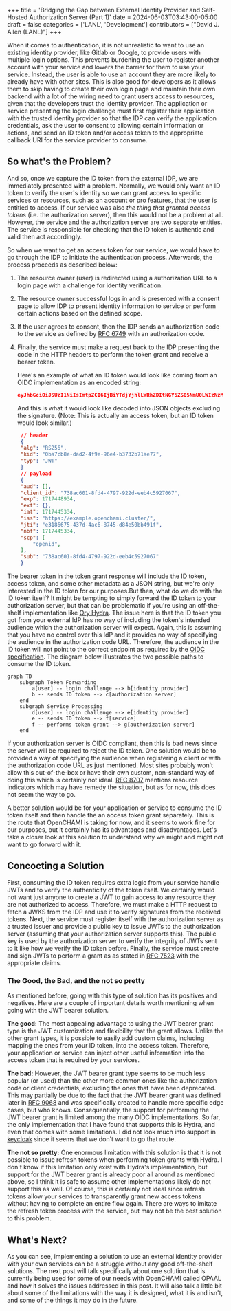 +++
title = 'Bridging the Gap between External Identity Provider and Self-Hosted Authorization Server (Part 1)'
date = 2024-06-03T03:43:00-05:00
draft = false
categories = ['LANL', 'Development']
contributors = ["David J. Allen (LANL)"]
+++


When it comes to authentication, it is not unrealistic to want to use an existing identity provider, like Gitlab or Google, to provide users with multiple login options. This prevents burdening the user to register another account with your service and lowers the barrier for them to use your service. Instead, the user is able to use an account they are more likely to already have with other sites. This is also good for developers as it allows them to skip having to create their own login page and maintain their own backend with a lot of the wiring need to grant users access to resources, given that the developers trust the identity provider. The application or service presenting the login challenge must first register their application with the trusted identity provider so that the IDP can verify the application credentials, ask the user to consent to allowing certain information or actions, and send an ID token and/or access token to the appropriate callback URI  for the service provider to consume. 

## So what's the Problem?

And so, once we capture the ID token from the external IDP, we are immediately presented with a problem. Normally, we would only want an ID token to verify the user's identity so we can grant access to specific services or resources, such as an account or pro features, that the user is entitled to access. If our service was also *the thing that granted access tokens* (i.e. the authorization server), then this would not be a problem at all. However, the service and the authorization server are two separate entities. The service is responsible for checking that the ID token is authentic and valid then act accordingly.

So when we want to get an access token for our service, we would have to go through the IDP to initiate the authentication process. Afterwards, the process proceeds as described below:

1. The resource owner (user) is redirected using a authorization URL to a login page with a challenge for identity verification.

2. The resource owner successful logs in and is presented with a consent page to allow IDP to present identity information to service or perform certain actions based on the defined scope.

3. If the user agrees to consent, then the IDP sends an authorization code to the service as defined by [RFC 6749](https://datatracker.ietf.org/doc/html/rfc6749#section-4.1) with an authorization code.

4. Finally, the service must make a request back to the IDP presenting the code in the HTTP headers to perform the token grant and receive a bearer token. 
   
   Here's an example of what an ID token would look like coming from an OIDC implementation as an encoded string:
   
   ```json
   eyJhbGciOiJSUzI1NiIsImtpZCI6IjBiYTdjYjhlLWRhZDItNGY5ZS05NmU0LWIzNzMyYjcxYWU3NyIsInR5cCI6IkpXVCJ9.eyJhdWQiOltdLCJjbGllbnRfaWQiOiI3MzhhYzYwMS04ZmQ0LTQ3OTctOTIyZC1lZWI0YzU5MjcwNjciLCJleHAiOjE3MTc0NDg5MzQsImV4dCI6e30sImlhdCI6MTcxNzQ0NTMzNCwiaXNzIjoiaHR0cHM6Ly90ZS1oZWFkLm9wZW5jaGFtaS5jbHVzdGVyLyIsImp0aSI6ImUzMTg2Njc1LTQzN2QtNGFjNi04NzQ1LWQ4NGU1MGJiNDkxZiIsIm5iZiI6MTcxNzQ0NTMzNCwic2NwIjpbIm9wZW5pZCIsInNtZC5yZWFkIl0sInN1YiI6IjczOGFjNjAxLThmZDQtNDc5Ny05MjJkLWVlYjRjNTkyNzA2NyJ9.YdPW9frHjFUBOwKdIO9ax84KB33WCSKSCLC9IlBsvWOyXo38EWzyICn31sRR_xACr2YETe90b5LpulXLON05S-NRvkPmBRDUeHdmLtLSHOivFuzvmqF9C0UmCVNkWdQqR4rUcuytSGpgwadXdLDzdy-vSj6gB5kpUT6h9WwavdAbAipvNnR81l_Kpuf7OAmJG3yF1lDkLYXBEm1-6xcbzBCKuK--8sojMlkykT3UolafCVy1jCWLTwVpGCG39O2aJkYuXb5XsdVziY9j-1v_9N60QQA13ntRuCCSGSlGqGEhldzkHHJ4sCAVR-HoQyMKMEMetFh1rt_h8U3FNprTW1Q1sai3N1GD5g345zO2kDezCGhBHbIiDkVpsUXHH39T4wkDoOe5v9Kvl6Gq8R5xhw3oq2yrb9OgFeZm0EqEwP3UZp2wnOuXA75qQzKg2Q9uI6Y7Bf0w_coPGrwWnzfuE9_Cvcu5mwbgRDnMvEN_JpotDbPLbm1YIUYgWBuBipf512HJFz_sn3iMiXLDJGHQ-qRYIzX7oZp4OzKBvxJe2UtXs9alneULa20un75bbJMbGqhw9PgJo6sjQiGGt4t9NZBw8lYPwG5KWp4eeEB_olr6zsvnIAZPuEsNI7xVVJqNaniqrdz9VY0TlLoRH2_Hj0c7vH3grXHCa4vxYGYi08E
   ```
   
   And this is what it would look like decoded into JSON objects excluding the signature. (Note: This is actually an access token, but an ID token would look similar.)
   
   ```json
    // header
    {
    "alg": "RS256",
    "kid": "0ba7cb8e-dad2-4f9e-96e4-b3732b71ae77",
    "typ": "JWT"
    }
    // payload
    {
    "aud": [],
    "client_id": "738ac601-8fd4-4797-922d-eeb4c5927067",
    "exp": 1717448934,
    "ext": {},
    "iat": 1717445334,
    "iss": "https://example.openchami.cluster/",
    "jti": "e3186675-437d-4ac6-8745-d84e50bb491f",
    "nbf": 1717445334,
    "scp": [
        "openid",
    ],
    "sub": "738ac601-8fd4-4797-922d-eeb4c5927067"
    }
   ```

The bearer token in the token grant response will include the ID token, access token, and some other metadata as a JSON string, but we're only interested in the ID token for our purposes.But then, what do we do with the ID token itself? It might be tempting to simply forward the ID token to your authorization server, but that can be problematic if you're using an off-the-shelf implementation like [Ory Hydra](https://www.ory.sh/hydra/). The issue here is that the ID token you got from your external IdP has no way of including the token's intended audience which the authorization server will expect. Again, this is assuming that you have no control over this IdP and it provides no way of specifying the audience in the authorization code URL. Therefore, the audience in the ID token will not point to the correct endpoint as required by the [OIDC specification](https://openid.net/specs/openid-connect-core-1_0.html#IDTokenValidation). The diagram below illustrates the two possible paths to consume the ID token.

```mermaid
graph TD
    subgraph Token Forwarding
        a[user] -- login challenge --> b[identity provider]
        b -- sends ID token --> c[authorization server]
    end
    subgraph Service Processing
        d[user] -- login challenge --> e[identity provider]
        e -- sends ID token --> f[service]
        f -- performs token grant --> g[authorization server]
    end
```

If your authorization server is OIDC compliant, then this is bad news since the server will be required to reject the ID token. One solution would be to provided a way of specifying the audience when registering a client or with the authorization code URL as just mentioned. Most sites probably won't allow this out-of-the-box or have their own custom, non-standard way of doing this which is certainly not ideal. [RFC 8707](https://datatracker.ietf.org/doc/html/rfc8707#name-authorization-request) mentions resource indicators which may have remedy the situation, but as for now, this does not seem the way to go. 

A better solution would be for your application or service to consume the ID token itself and then handle the an access token grant separately. This is the route that OpenCHAMI is taking for now, and it seems to work fine for our purposes, but it certainly has its advantages and disadvantages. Let's take a closer look at this solution to understand why we might and might not want to go forward with it.

## Concocting a Solution

First, consuming the ID token requires extra logic from your service handle JWTs and to verify the authenticity of the token itself. We certainly would not want just anyone to create a JWT to gain access to any resource they are not authorized to access. Therefore, we must make a HTTP request to fetch a JWKS from the IDP and use it to verify signatures from the received tokens. Next, the service must register itself with the authorization server as a trusted issuer and provide a public key to issue JWTs to the authorization server (assuming that your authorization server supports this). The public key is used by the authorization server to verify the integrity of JWTs sent to it like how we verify the ID token before. Finally, the service must create and sign JWTs to perform a grant as as stated in [RFC 7523](https://datatracker.ietf.org/doc/html/rfc7523#section-3.1) with the appropriate claims.

### The Good, the Bad, and the not so pretty

As mentioned before, going with this type of solution has its positives and negatives. Here are a couple of important details worth mentioning when going with the JWT bearer solution.

**The good:** The most appealing advantage to using the JWT bearer grant type is the JWT customization and flexibility that the grant allows. Unlike the other grant types, it is possible to easily add custom claims, including mapping the ones from your ID token, into the access token. Therefore, your application or service can inject other useful information into the access token that is required by your services.

**The bad:** However, the JWT bearer grant type seems to be much less popular (or used) than the other more common ones like the authorization code or client credentials, excluding the ones that have been deprecated. This may partially be due to the fact that the JWT bearer grant was defined later in [RFC 9068](https://datatracker.ietf.org/doc/html/rfc9068) and was specifically created to handle more specific edge cases, but who knows. Consequentially, the support for performing the JWT bearer grant is limited among the many OIDC implementations. So far, the only implementation that I have found that supports this is Hydra, and even that comes with some limitations. I did not look much into support in [keycloak](https://github.com/keycloak/keycloak/) since it seems that we don't want to go that route.

**The not so pretty:** One enormous limitation with this solution is that it is not possible to issue refresh tokens when performing token grants with Hydra. I don't know if this limitation only exist with Hydra's implementation, but support for the JWT bearer grant is already poor all around as mentioned above, so I think it is safe to assume other implementations likely do not support this as well. Of course, this is certainly not ideal since refresh tokens allow your services to transparently grant new access tokens without having to complete an entire flow again. There are ways to imitate the refresh token process with the service, but may not be the best solution to this problem.

## What's Next?

As you can see, implementing a solution to use an external identity provider with your own services can be a struggle without any good off-the-shelf solutions. The next post will talk specifically about one solution that is currently being used for some of our needs with OpenCHAMI called OPAAL and how it solves the issues addressed in this post. It will also talk a little bit about some of the limitations with the way it is designed, what it is and isn't, and some of the things it may do in the future.
